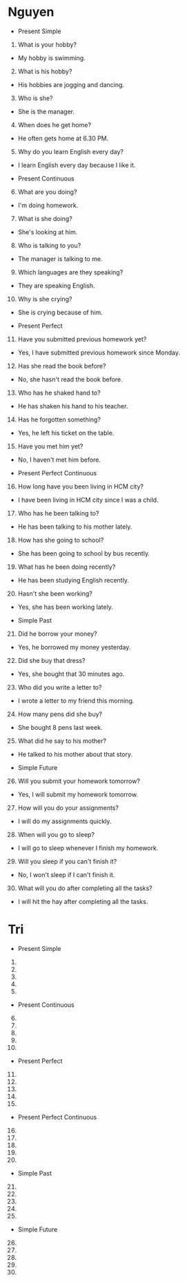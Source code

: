 # Nguyen

* Present Simple
1. What is your hobby?
- My hobby is swimming.

2. What is his hobby?
- His hobbies are jogging and dancing.

3. Who is she? 
- She is the manager.

4. When does he get home?
- He often gets home at 6.30 PM.

5. Why do you learn English every day?
- I learn English every day because I like it.

* Present Continuous
6. What are you doing?
- I'm doing homework.

7. What is she doing?
- She's looking at him.

8. Who is talking to you?
- The manager is talking to me.

9. Which languages are they speaking?
- They are speaking English.

10. Why is she crying?
- She is crying because of him.

* Present Perfect
11. Have you submitted previous homework yet?
- Yes, I have submitted previous homework since Monday.

12. Has she read the book before?
- No, she hasn't read the book before.

13. Who has he shaked hand to?
- He has shaken his hand to his teacher.

14. Has he forgotten something?
- Yes, he left his ticket on the table.

15. Have you met him yet?
- No, I haven't met him before.

* Present Perfect Continuous
16. How long have you been living in HCM city?
- I have been living in HCM city since I was a child.

17. Who has he been talking to?
- He has been talking to his mother lately.

18. How has she going to school?
- She has been going to school by bus recently.

19. What has he been doing recently? 
- He has been studying English recently.

20. Hasn't she been working?
- Yes, she has been working lately.

* Simple Past
21. Did he borrow your money?
- Yes, he borrowed my money yesterday.

22. Did she buy that dress?
- Yes, she bought that 30 minutes ago.

23. Who did you write a letter to?
- I wrote a letter to my friend this morning.

24. How many pens did she buy?
- She bought 8 pens last week.

25. What did he say to his mother?
- He talked to his mother about that story.

* Simple Future
26. Will you submit your homework tomorrow?
- Yes, I will submit my homework tomorrow.

27. How will you do your assignments?
- I will do my assignments quickly.

28. When will you go to sleep?
- I will go to sleep whenever I finish my homework.

29. Will you sleep if you can't finish it?
- No, I won't sleep if I can't finish it.

30. What will you do after completing all the tasks?
- I will hit the hay after completing all the tasks.



# Tri

* Present Simple
1. 

2. 

3. 

4. 

5. 

* Present Continuous
6. 

7. 

8. 

9. 

10. 

* Present Perfect
11. 

12. 

13. 

14. 

15. 

* Present Perfect Continuous
16. 

17. 

18. 

19. 

20. 

* Simple Past
21. 

22. 

23. 

24. 

25. 

* Simple Future
26. 

27. 

28. 

29. 

30. 

